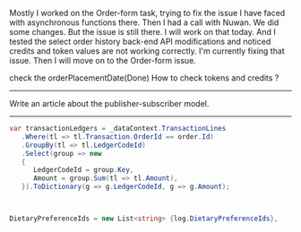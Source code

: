 Mostly I worked on the Order-form task, trying to fix the issue I have faced with asynchronous functions there. Then I had a call with Nuwan. We did some changes. But the issue is still there. I will work on that today.
And I tested the select order history back-end API modifications and noticed credits and token values are not working correctly. I'm currently fixing that issue. Then I will move on to the Order-form issue.

check the orderPlacementDate(Done)
How to check tokens and credits ?

****
Write an article about the publisher-subscriber model.
****
```C#
var transactionLedgers = _dataContext.TransactionLines
   .Where(tl => tl.Transaction.OrderId == order.Id)
   .GroupBy(tl => tl.LedgerCodeId)
   .Select(group => new 
   {
      LedgerCodeId = group.Key,
      Amount = group.Sum(tl => tl.Amount),
   }).ToDictionary(g => g.LedgerCodeId, g => g.Amount);



DietaryPreferenceIds = new List<string> {log.DietaryPreferenceIds},
```